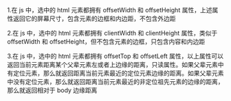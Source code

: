 1.在 js 中，选中的 html 元素都拥有 offsetWidth 和 offsetHeight 属性，上述属性返回它的屏幕尺寸，包含元素的边框和内边距，不包含外边距

2.在 js 中，选中的 html 元素都拥有 clientWidth 和 clientHeight 属性，类似于 offsetWidth 和 offsetHeight，但不包含元素的边框，只包含内容和内边距

3.在 js 中，选中的 html 元素都拥有 offsetTop 和 offsetLeft 属性，以上属性可以返回当前元素距离某个父辈元素左或者上边缘的距离，只读属性。如果父辈元素中有定位元素，那么就返回距离当前元素最近的定位元素边缘的距离。如果父辈元素中没有定位元素，那么就返回距离当前元素最近的非定位祖先元素的边缘的距离，那么就返回相对于 body 边缘距离
